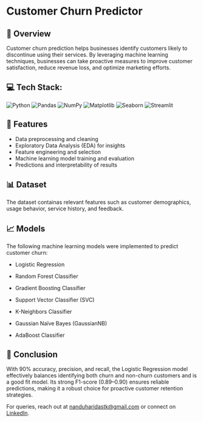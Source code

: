 # Customer Churn Predictor

## 📌 Overview
Customer churn prediction helps businesses identify customers likely to discontinue using their services. By leveraging machine learning techniques, businesses can take proactive measures to improve customer satisfaction, reduce revenue loss, and optimize marketing efforts.

## 💻 Tech Stack:
![Python](https://img.shields.io/badge/python-3670A0?style=for-the-badge&logo=python&logoColor=ffdd54) ![Pandas](https://img.shields.io/badge/pandas-%23150458.svg?style=for-the-badge&logo=pandas&logoColor=white) ![NumPy](https://img.shields.io/badge/numpy-%23013243.svg?style=for-the-badge&logo=numpy&logoColor=white) ![Matplotlib](https://img.shields.io/badge/Matplotlib-%23ffffff.svg?style=for-the-badge&logo=Matplotlib&logoColor=black) ![Seaborn](https://img.shields.io/badge/SEABORN-7DB0BC?style=for-the-badge) ![Streamlit](https://img.shields.io/badge/Streamlit-%23FE4B4B.svg?style=for-the-badge&logo=streamlit&logoColor=white)

## 🚀 Features
- Data preprocessing and cleaning
- Exploratory Data Analysis (EDA) for insights
- Feature engineering and selection
- Machine learning model training and evaluation
- Predictions and interpretability of results

## 📊 Dataset
The dataset containas relevant features such as customer demographics, usage behavior, service history, and feedback. 

## 📈 Models 
The following machine learning models were implemented to predict customer churn:

* Logistic Regression

* Random Forest Classifier

* Gradient Boosting Classifier

* Support Vector Classifier (SVC)

* K-Neighbors Classifier

* Gaussian Naïve Bayes (GaussianNB)

* AdaBoost Classifier

## 📜 Conclusion
With 90% accuracy, precision, and recall, the Logistic Regression model effectively balances identifying both churn and non-churn customers and is a good fit model. Its strong F1-score (0.89–0.90) ensures reliable predictions, making it a robust choice for proactive customer retention strategies.

For queries, reach out at nanduharidastk@gmail.com or connect on [LinkedIn](https://www.linkedin.com/in/nanduharidastk).



